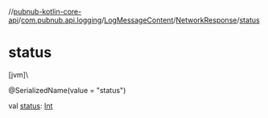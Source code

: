 //[pubnub-kotlin-core-api](../../../../index.md)/[com.pubnub.api.logging](../../index.md)/[LogMessageContent](../index.md)/[NetworkResponse](index.md)/[status](status.md)

# status

[jvm]\

@SerializedName(value = &quot;status&quot;)

val [status](status.md): [Int](https://kotlinlang.org/api/core/kotlin-stdlib/kotlin/-int/index.html)
